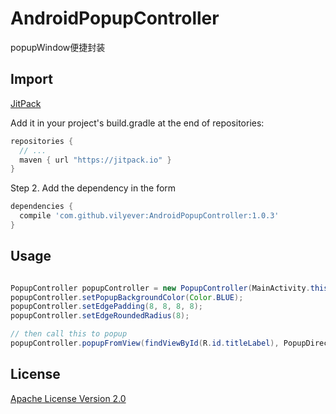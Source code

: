 # AndroidPopupController
popupWindow便捷封装

## Import
[JitPack](https://jitpack.io/)

Add it in your project's build.gradle at the end of repositories:

```gradle
repositories {
  // ...
  maven { url "https://jitpack.io" }
}
```

Step 2. Add the dependency in the form

```gradle
dependencies {
  compile 'com.github.vilyever:AndroidPopupController:1.0.3'
}
```

## Usage
```java

PopupController popupController = new PopupController(MainActivity.this, R.layout.test_view);
popupController.setPopupBackgroundColor(Color.BLUE);
popupController.setEdgePadding(8, 8, 8, 8);
popupController.setEdgeRoundedRadius(8);

// then call this to popup
popupController.popupFromView(findViewById(R.id.titleLabel), PopupDirection.Up, true);
```

## License
[Apache License Version 2.0](http://www.apache.org/licenses/LICENSE-2.0.txt)

